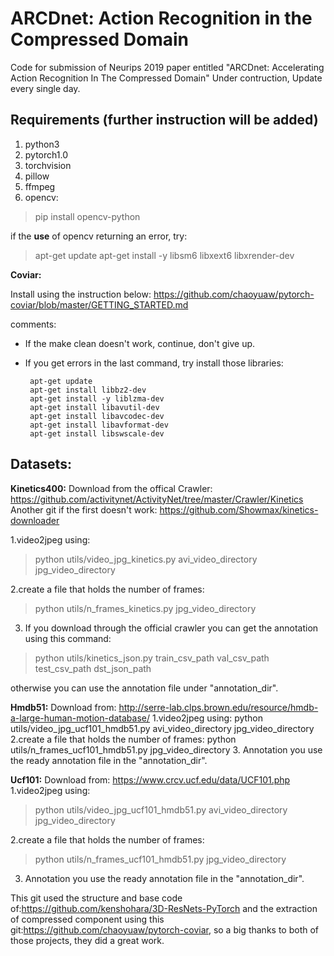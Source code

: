 
# ARCDnet: Action Recognition in the Compressed Domain
Code for submission of Neurips 2019 paper entitled "ARCDnet: Accelerating Action Recognition In The Compressed Domain"
Under contruction, Update every single day.

<h2>Requirements (further instruction will be added)</h2>
<ol>
<li>python3
<li>pytorch1.0
<li>torchvision
<li>pillow
<li>ffmpeg
<li>opencv:<br/></ol>

>  pip install opencv-python 


if the **use** of opencv returning an error, try:
>apt-get update
apt-get install -y libsm6 libxext6 libxrender-dev

**Coviar:**   

Install using the instruction below:
https://github.com/chaoyuaw/pytorch-coviar/blob/master/GETTING_STARTED.md

comments:
 - If the make clean doesn't work, continue, don't give up.
 - If you get errors in the last command, try install those libraries:

        apt-get update 
        apt-get install libbz2-dev 
        apt-get install -y liblzma-dev 
        apt-get install libavutil-dev
        apt-get install libavcodec-dev 
        apt-get install libavformat-dev
        apt-get install libswscale-dev

</ol>


## Datasets:
**Kinetics400:**
Download from the offical Crawler:
https://github.com/activitynet/ActivityNet/tree/master/Crawler/Kinetics
Another git if the first doesn't work:
https://github.com/Showmax/kinetics-downloader

1.video2jpeg using:
  >python utils/video_jpg_kinetics.py avi_video_directory jpg_video_directory

2.create a file that holds the number of frames:
  >python utils/n_frames_kinetics.py jpg_video_directory

3. If you download through the official crawler you can get the annotation using this   command:
>python utils/kinetics_json.py train_csv_path val_csv_path test_csv_path dst_json_path

otherwise you can use the annotation file under "annotation_dir".

**Hmdb51:**
Download from:
http://serre-lab.clps.brown.edu/resource/hmdb-a-large-human-motion-database/
1.video2jpeg using:
python utils/video_jpg_ucf101_hmdb51.py avi_video_directory jpg_video_directory
2.create a file that holds the number of frames:
python utils/n_frames_ucf101_hmdb51.py jpg_video_directory
3. Annotation you use the ready annotation file in the "annotation_dir".

**Ucf101:**
Download from:
https://www.crcv.ucf.edu/data/UCF101.php
1.video2jpeg using:
  >python utils/video_jpg_ucf101_hmdb51.py avi_video_directory jpg_video_directory

2.create a file that holds the number of frames:
  >python utils/n_frames_ucf101_hmdb51.py jpg_video_directory
3. Annotation you use the ready annotation file in the "annotation_dir".


This git used the structure and base code of:https://github.com/kenshohara/3D-ResNets-PyTorch and the extraction of compressed component using this git:https://github.com/chaoyuaw/pytorch-coviar, so a big thanks to both of those projects, they did a great work.
